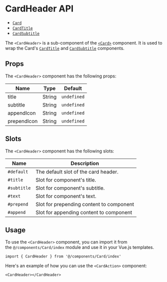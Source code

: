 # CardHeader API
- [`Card`](./Card.md)
- [`CardTitle`](./CardTitle.md)
- [`CardSubtitle`](./CardSubtitle.md)
  
The `<CardHeader>` is a sub-component of the [`<Card>`](./Card.md) component. It is used to wrap the Card's [`CardTitle`](./CardTitle.md) and [`CardSubtitle`](./CardSubtitle.md) components.

## Props
The `<CardHeader>` component has the following props:

| Name | Type | Default |
| - | - | - | 
|title|String|`undefined`|
|subtitle|String|`undefined`|
|appendIcon|String|`undefined`|
|prependIcon|String|`undefined`|

## Slots
The `<CardHeader>` component has the following slots:

| Name | Description |
| - | - |
|`#default`|The default slot of the card header.|
|`#title`|Slot for component's title.|
|`#subtitle`|Slot for component's subtitle.|
|`#text`|Slot for component's text.|
|`#prepend`|Slot for prepending content to component|
|`#append`|Slot for appending content to component|


## Usage
To use the `<CardHeader>` component, you can import it from the `@/components/Card/index` module and use it in your Vue.js templates.
```vue
import { CardHeader } from '@/components/Card/index'
```
 Here's an example of how you can use the `<CardAction>` component:
   
```vue
<CardHeader></CardHeader>
```


